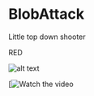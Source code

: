 # BlobAttack
 Little top down shooter

RED

![alt text](https://media.discordapp.net/attachments/704637112632213564/1027924474210820208/unknown.png)


[![Watch the video](https://www.youtube.com/watch?v=Us417fRWa70)
